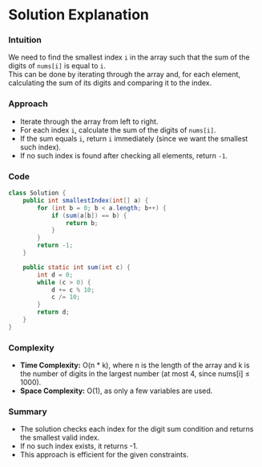 # Solution Explanation

### Intuition

We need to find the smallest index `i` in the array such that the sum of the digits of `nums[i]` is equal to `i`.  
This can be done by iterating through the array and, for each element, calculating the sum of its digits and comparing it to the index.

### Approach

- Iterate through the array from left to right.
- For each index `i`, calculate the sum of the digits of `nums[i]`.
- If the sum equals `i`, return `i` immediately (since we want the smallest such index).
- If no such index is found after checking all elements, return `-1`.

### Code

```java
class Solution {
    public int smallestIndex(int[] a) {
        for (int b = 0; b < a.length; b++) {
            if (sum(a[b]) == b) {
                return b;
            }
        }
        return -1;
    }

    public static int sum(int c) {
        int d = 0;
        while (c > 0) {
            d += c % 10;
            c /= 10;
        }
        return d;
    }
}
```

### Complexity

- **Time Complexity:** O(n * k), where n is the length of the array and k is the number of digits in the largest number (at most 4, since nums[i] ≤ 1000).
- **Space Complexity:** O(1), as only a few variables are used.

### Summary

- The solution checks each index for the digit sum condition and returns the smallest valid index.
- If no such index exists, it returns -1.
- This approach is efficient for the given constraints.
